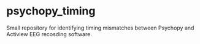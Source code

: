 # psychopy_timing
Small repository for identifying timing mismatches between Psychopy and Actiview EEG recosding software.
